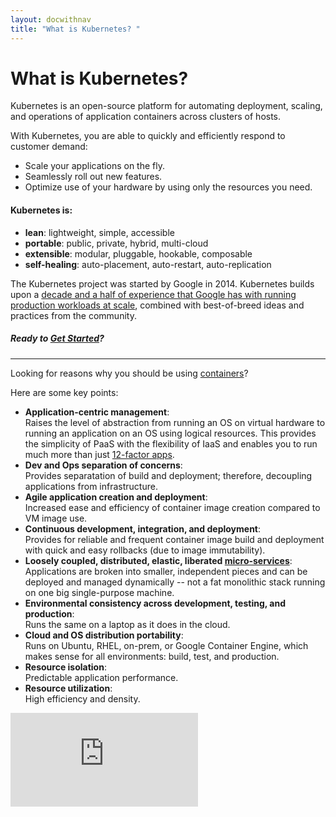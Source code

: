 ```yaml
---
layout: docwithnav
title: "What is Kubernetes? "
---
```

<!-- BEGIN MUNGE: UNVERSIONED_WARNING -->


<!-- END MUNGE: UNVERSIONED_WARNING -->

# What is Kubernetes? 

Kubernetes is an open-source platform for automating deployment, scaling, and operations of application containers across clusters of hosts. 

With Kubernetes, you are able to quickly and efficiently respond to customer demand: 

 - Scale your applications on the fly.
 - Seamlessly roll out new features.
 - Optimize use of your hardware by using only the resources you need.

#### Kubernetes is:

* **lean**: lightweight, simple, accessible
* **portable**: public, private, hybrid, multi-cloud
* **extensible**: modular, pluggable, hookable, composable
* **self-healing**: auto-placement, auto-restart, auto-replication

The Kubernetes project was started by Google in 2014. Kubernetes builds upon a [decade and a half of experience that Google has with running production workloads at scale](https://research.google.com/pubs/pub43438.html), combined with best-of-breed ideas and practices from the community.

##### Ready to [Get Started](getting-started-guides/README.html)?

<hr>

Looking for reasons why you should be using [containers](http://aucouranton.com/2014/06/13/linux-containers-parallels-lxc-openvz-docker-and-more/)? 

Here are some key points:

* **Application-centric management**:  
    Raises the level of abstraction from running an OS on virtual hardware to running an application on an OS using logical resources. This provides the simplicity of PaaS with the flexibility of IaaS and enables you to run much more than just [12-factor apps](http://12factor.net/).
* **Dev and Ops separation of concerns**:  
    Provides separatation of build and deployment; therefore, decoupling applications from infrastructure.
* **Agile application creation and deployment**:  
    Increased ease and efficiency of container image creation compared to VM image use.
* **Continuous development, integration, and deployment**:  
    Provides for reliable and frequent container image build and deployment with quick and easy rollbacks (due to image immutability).
* **Loosely coupled, distributed, elastic, liberated [micro-services](http://martinfowler.com/articles/microservices.html)**:  
	Applications are broken into smaller, independent pieces and can be deployed and managed dynamically -- not a fat monolithic stack running on one big single-purpose machine.
* **Environmental consistency across development, testing, and production**:  
    Runs the same on a laptop as it does in the cloud.
* **Cloud and OS distribution portability**:  
    Runs on Ubuntu, RHEL, on-prem, or Google Container Engine, which makes sense for all environments: build, test, and production.
* **Resource isolation**:  
    Predictable application performance.
* **Resource utilization**:  
    High efficiency and density.

<!-- BEGIN MUNGE: IS_VERSIONED -->
<!-- TAG IS_VERSIONED -->
<!-- END MUNGE: IS_VERSIONED -->


<!-- BEGIN MUNGE: GENERATED_ANALYTICS -->
[![Analytics](https://kubernetes-site.appspot.com/UA-36037335-10/GitHub/docs/whatisk8s.md?pixel)]()
<!-- END MUNGE: GENERATED_ANALYTICS -->


